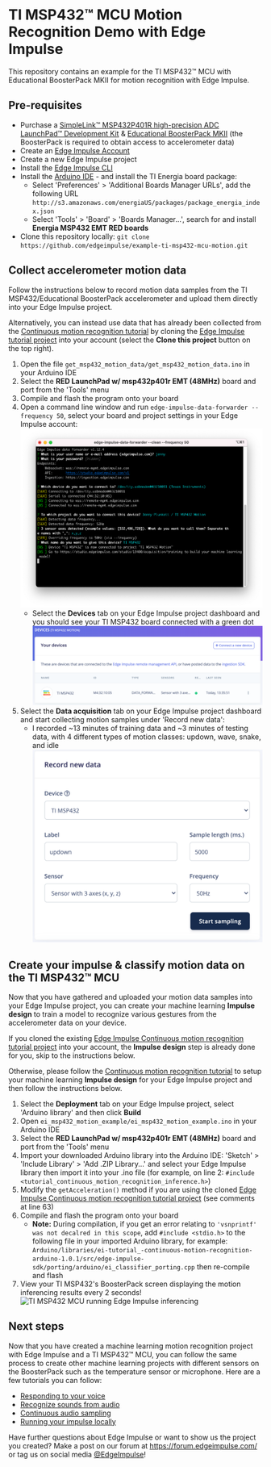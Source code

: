 # TI MSP432™ MCU Motion Recognition Demo with Edge Impulse

This repository contains an example for the TI MSP432™ MCU with Educational BoosterPack MKII for motion recognition with Edge Impulse.

## Pre-requisites

- Purchase a [SimpleLink™ MSP432P401R high-precision ADC LaunchPad™ Development Kit](https://www.ti.com/tool/MSP-EXP432P401R) & [Educational BoosterPack MKII](https://www.ti.com/tool/BOOSTXL-EDUMKII) (the BoosterPack is required to obtain access to accelerometer data)
- Create an [Edge Impulse Account](https://studio.edgeimpulse.com/)
- Create a new Edge Impulse project
- Install the [Edge Impulse CLI](https://docs.edgeimpulse.com/docs/cli-installation)
- Install the [Arduino IDE](https://www.arduino.cc/en/software) - and install the TI Energia board package: 
    - Select 'Preferences' > 'Additional Boards Manager URLs', add the following URL `http://s3.amazonaws.com/energiaUS/packages/package_energia_index.json`
    - Select 'Tools' > 'Board' > 'Boards Manager...', search for and install **Energia MSP432 EMT RED boards**
- Clone this repository locally: `git clone https://github.com/edgeimpulse/example-ti-msp432-mcu-motion.git`

## Collect accelerometer motion data

Follow the instructions below to record motion data samples from the TI MSP432/Educational BoosterPack accelerometer and upload them directly into your Edge Impulse project.

Alternatively, you can instead use data that has already been collected from the [Continuous motion recognition tutorial](https://docs.edgeimpulse.com/docs/continuous-motion-recognition) by cloning the [Edge Impulse tutorial project](https://studio.edgeimpulse.com/public/14299/latest) into your account (select the **Clone this project** button on the top right). 

1. Open the file `get_msp432_motion_data/get_msp432_motion_data.ino` in your Arduino IDE
1. Select the **RED LaunchPad w/ msp432p401r EMT (48MHz)** board and port from the 'Tools' menu
1. Compile and flash the program onto your board
1. Open a command line window and run `edge-impulse-data-forwarder --frequency 50`,  select your board and project settings in your Edge Impulse account:
    ![Edge Impulse data forwarder](images/data-forwarder.png)
    - Select the **Devices** tab on your Edge Impulse project dashboard and you should see your TI MSP432 board connected with a green dot
    ![Edge Impulse connected devices](images/devices.png)
1. Select the **Data acquisition** tab on your Edge Impulse project dashboard and start collecting motion samples under 'Record new data':
    - I recorded ~13 minutes of training data and ~3 minutes of testing data, with 4 different types of motion classes: updown, wave, snake, and idle
    ![Edge Impulse record new data](images/record-new-data.png)
    
## Create your impulse & classify motion data on the TI MSP432™ MCU

Now that you have gathered and uploaded your motion data samples into your Edge Impulse project, you can create your machine learning **Impulse design** to train a model to recognize various gestures from the accelerometer data on your device. 

If you cloned the existing [Edge Impulse Continuous motion recognition tutorial project](https://studio.edgeimpulse.com/public/14299/latest) into your account, the **Impulse design** step is already done for you, skip to the instructions below.

Otherwise, please follow the [Continuous motion recognition tutorial](https://docs.edgeimpulse.com/docs/continuous-motion-recognition#3-designing-an-impulse) to setup your machine learning **Impulse design** for your Edge Impulse project and then follow the instructions below.

1. Select the **Deployment** tab on your Edge Impulse project, select 'Arduino library' and then click **Build**
1. Open `ei_msp432_motion_example/ei_msp432_motion_example.ino` in your Arduino IDE
1. Select the **RED LaunchPad w/ msp432p401r EMT (48MHz)** board and port from the 'Tools' menu
1. Import your downloaded Arduino library into the Arduino IDE: 'Sketch' > 'Include Library' > 'Add .ZIP Library...' and select your Edge Impulse library then import it into your .ino file (for example, on line 2: `#include <tutorial_continuous_motion_recognition_inference.h>`)
1. Modify the `getAcceleration()` method if you are using the cloned [Edge Impulse Continuous motion recognition tutorial project](https://studio.edgeimpulse.csom/public/14299/latest) (see comments at line 63)
1. Compile and flash the program onto your board
    - **Note:** During compilation, if you get an error relating to `'vsnprintf' was not decalred in this scope`, add `#include <stdio.h>` to the following file in your imported Arduino library, for example: `Arduino/libraries/ei-tutorial_-continuous-motion-recognition-arduino-1.0.1/src/edge-impulse-sdk/porting/arduino/ei_classifier_porting.cpp` then re-compile and flash
1. View your TI MSP432's BoosterPack screen displaying the motion inferencing results every 2 seconds!
    ![TI MSP432 MCU running Edge Impulse inferencing](images/ti-msp432.png)

## Next steps

Now that you have created a machine learning motion recognition project with Edge Impulse and a TI MSP432™ MCU, you can follow the same process to create other machine learning projects with different sensors on the BoosterPack such as the temperature sensor or microphone. Here are a few tutorials you can follow:

- [Responding to your voice](https://docs.edgeimpulse.com/docs/responding-to-your-voice)
- [Recognize sounds from audio](https://docs.edgeimpulse.com/docs/audio-classification)
- [Continuous audio sampling](https://docs.edgeimpulse.com/docs/continuous-audio-sampling)
- [Running your impulse locally](https://docs.edgeimpulse.com/docs/running-your-impulse-locally-1)

Have further questions about Edge Impulse or want to show us the project you created? Make a post on our forum at https://forum.edgeimpulse.com/ or tag us on social media [@EdgeImpulse](https://twitter.com/EdgeImpulse)!
